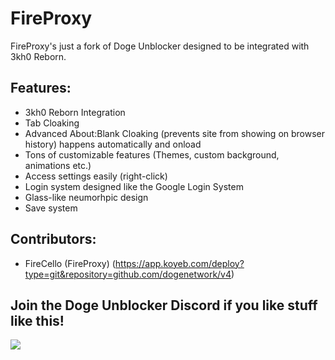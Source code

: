 # FireProxy
FireProxy's just a fork of Doge Unblocker designed to be integrated with 3kh0 Reborn.
## Features:
- 3kh0 Reborn Integration
- Tab Cloaking
- Advanced About:Blank Cloaking (prevents site from showing on browser history) happens automatically and onload
- Tons of customizable features (Themes, custom background, animations etc.)
- Access settings easily (right-click)
- Login system designed like the Google Login System
- Glass-like neumorhpic design
- Save system
## Contributors:
- FireCello (FireProxy)
(https://app.koyeb.com/deploy?type=git&repository=github.com/dogenetwork/v4)

## Join the Doge Unblocker Discord if you like stuff like this!
<a href="https://discord.gg/3Cr6u2TnQe" target="new">
<img src="https://camo.githubusercontent.com/895cccd66886e1fb7bc7f1e14edbb0f30d8c7a88233f276e99647303d372ff81/68747470733a2f2f696e7669646765742e737769746368626c6164652e78797a2f735750484364784350553f7468656d653d6461726b"></a>
